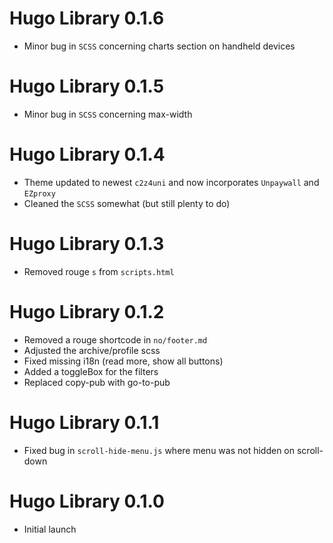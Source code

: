 # Hugo Library 0.1.6 

* Minor bug in `SCSS` concerning charts section on handheld devices

# Hugo Library 0.1.5 

* Minor bug in `SCSS` concerning max-width

# Hugo Library 0.1.4 

* Theme updated to newest `c2z4uni` and now incorporates 
`Unpaywall` and `EZproxy`
* Cleaned the `SCSS` somewhat (but still plenty to do)

# Hugo Library 0.1.3

* Removed rouge `s` from `scripts.html`

# Hugo Library 0.1.2

* Removed a rouge shortcode in `no/footer.md`
* Adjusted the archive/profile scss
* Fixed missing i18n (read more, show all buttons)
* Added a toggleBox for the filters
* Replaced copy-pub with go-to-pub

# Hugo Library 0.1.1

* Fixed bug in `scroll-hide-menu.js` where menu was not hidden on scroll-down

# Hugo Library 0.1.0

* Initial launch